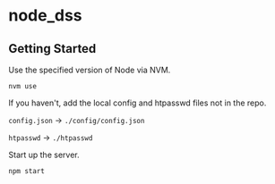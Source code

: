 # node_dss

## Getting Started

Use the specified version of Node via NVM.

`nvm use`

If you haven't, add the local config and htpasswd files not in the repo.

`config.json` -> `./config/config.json`

`htpasswd` -> `./htpasswd`

Start up the server.

`npm start`
